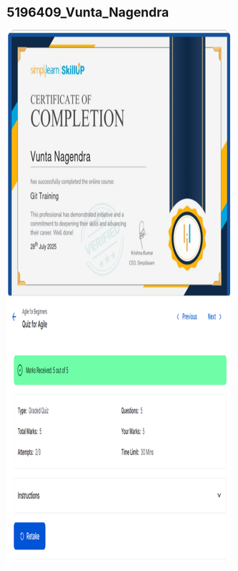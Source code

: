 # 5196409_Vunta_Nagendra

<img src="Git/Courese_Complection_Certificate/git course complection certificate.jpg" alt="Certificate" width="500" height="600">

<img src="SDLC/Agile Coures Complection.png" alt="Certificate" width="500" height="600">
